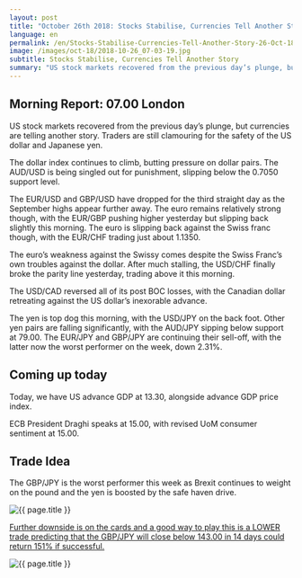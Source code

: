 ```yaml
---
layout: post
title: "October 26th 2018: Stocks Stabilise, Currencies Tell Another Story"
language: en
permalink: /en/Stocks-Stabilise-Currencies-Tell-Another-Story-26-Oct-18/
image: /images/oct-18/2018-10-26_07-03-19.jpg
subtitle: Stocks Stabilise, Currencies Tell Another Story
summary: "US stock markets recovered from the previous day’s plunge, but currencies are telling another story. Traders are still clamouring for the safety of the US dollar and Japanese yen"
---
```

## Morning Report: 07.00 London

US stock markets recovered from the previous day’s plunge, but currencies are telling another story. Traders are still clamouring for the safety of the US dollar and Japanese yen. 

The dollar index continues to climb, butting pressure on dollar pairs. The AUD/USD is being singled out for punishment, slipping below the 0.7050 support level. 

The EUR/USD and GBP/USD have dropped for the third straight day as the September highs appear further away. The euro remains relatively strong though, with the EUR/GBP pushing higher yesterday but slipping back slightly this morning. The euro is slipping back against the Swiss franc though, with the EUR/CHF trading just about 1.1350. 

The euro’s weakness against the Swissy comes despite the Swiss Franc’s own troubles against the dollar. After much stalling, the USD/CHF finally broke the parity line yesterday, trading above it this morning. 

The USD/CAD reversed all of its post BOC losses, with the Canadian dollar retreating against the US dollar’s inexorable advance. 

The yen is top dog this morning, with the USD/JPY on the back foot. Other yen pairs are falling significantly, with the AUD/JPY sipping below support at 79.00. The EUR/JPY and GBP/JPY are continuing their sell-off, with the latter now the worst performer on the week, down 2.31%. 

## Coming up today

Today, we have US advance GDP at 13.30, alongside advance GDP price index. 

ECB President Draghi speaks at 15.00, with revised UoM consumer sentiment at 15.00. 

## Trade Idea

The GBP/JPY is the worst performer this week as Brexit continues to weight on the pound and the yen is boosted by the safe haven drive.

<img class="post-image" src="{{ site.url }}/images/oct-18/2018-10-26_07-03-19.jpg" alt="{{ page.title }}" title="{{ page.title }}">

<a href="%LINK%%?currency=GBP&market=forex&underlying=frxGBPJPY&formname=higherlower&duration_amount=14&duration_units=d&amount=10&amount_type=stake&expiry_type=duration&barrier=143" target="_blank" rel="noopener noreferrer nofollow">Further downside is on the cards and a good way to play this is a LOWER trade predicting that the GBP/JPY will close below 143.00 in 14 days could return 151% if successful.</a>

<img class="post-image" src="{{ site.url }}/images/oct-18/2018-10-26_07-05-57.jpg" alt="{{ page.title }}" title="{{ page.title }}">